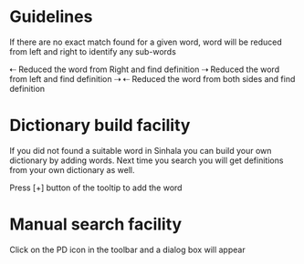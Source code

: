 Guidelines
=========
If there are no exact match found for a given word, word will be reduced from 
left and right to identify any sub-words

⇠  Reduced the word from Right and find definition
⇢  Reduced the word from left and find definition
⇢ ⇠   Reduced the word from both sides and find definition
 
Dictionary build facility
=========================
If you did not found a suitable word in Sinhala you can build your own 
dictionary by adding words. Next time you search you will get definitions 
from your own dictionary as well.

Press [+] button of the tooltip to add the word

Manual search facility
======================
Click on the PD icon in the toolbar and a dialog box will appear 
